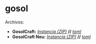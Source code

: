 # gosol
Archivos:
- **GosolCraft:** [_Instancia (ZIP)_](http://pack.guineu.tk/Gosol.zip) **//** [*toml*](gos/pack.toml)
- **GosolCraft Neu:** [_Instancia (ZIP)_](http://pack.guineu.tk/GosolNeu.zip) **//**  [*toml*](neu/pack.toml)
